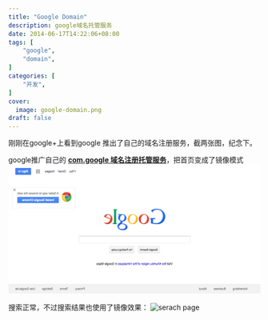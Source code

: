 ```yaml
---
title: "Google Domain"
description: google域名托管服务
date: 2014-06-17T14:22:06+08:00
tags: [
    "google",
    "domain",
]
categories: [
    "开发",
]
cover:
  image: google-domain.png
draft: false
---
```

刚刚在google+上看到google 推出了自己的域名注册服务，截两张图，纪念下。

google推广自己的  **[com.google 域名注册托管服务](https://com.google/)**，把首页变成了镜像模式
![google domain](google-domain.png)


搜索正常，不过搜索结果也使用了镜像效果：
![serach page](non.png)
